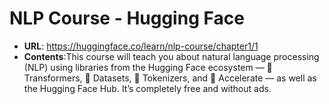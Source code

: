 # NLP Course - Hugging Face
- **URL**: https://huggingface.co/learn/nlp-course/chapter1/1
- **Contents**:This course will teach you about natural language processing (NLP) using libraries from the Hugging Face ecosystem — 🤗 Transformers, 🤗 Datasets, 🤗 Tokenizers, and 🤗 Accelerate — as well as the Hugging Face Hub. It’s completely free and without ads.
